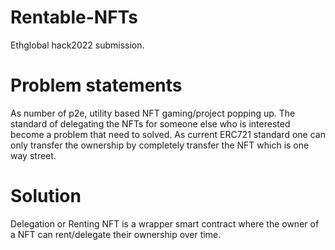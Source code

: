 # Rentable-NFTs
Ethglobal hack2022 submission.

# Problem statements

As number of p2e, utility based NFT gaming/project popping up. The standard of delegating the NFTs for someone else who is interested become a problem that need to solved. As current ERC721 standard one can only transfer the ownership by completely transfer the NFT which is one way street.

# Solution

Delegation or Renting NFT is a wrapper smart contract where the owner of a NFT can rent/delegate their ownership over time.
